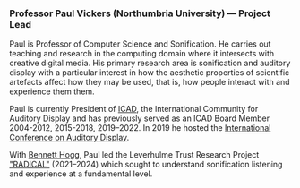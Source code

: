 <a name="pv"></a>
### Professor Paul Vickers (Northumbria University) — Project Lead

Paul is Professor of Computer Science and Sonification. He carries out teaching and research in the computing domain where it intersects with creative digital media. His primary research area is sonification and auditory display with a particular interest in how the aesthetic properties of scientific artefacts affect how they may be used, that is, how people interact with and experience them them.

Paul is currently President of [ICAD](https://www.icad.org), the International Community for Auditory Display and has previously served as an ICAD Board Member 2004-2012, 2015-2018, 2019–2022. In 2019 he hosted the [International Conference on Auditory Display](https://icad2019.icad.org).

With [Bennett Hogg](#bh), Paul led the Leverhulme Trust Research Project ["RADICAL"](https://projectradical.github.io) (2021–2024) which sought to understand sonification listening and experience at a fundamental level.
